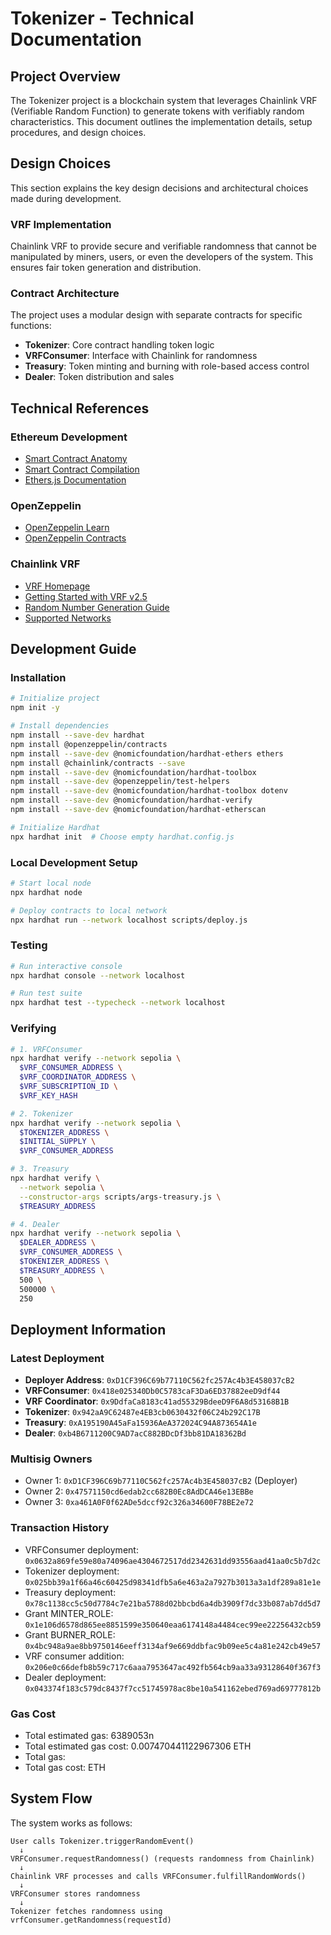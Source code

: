 # Tokenizer - Technical Documentation

## Project Overview

The Tokenizer project is a blockchain system that leverages Chainlink VRF (Verifiable Random Function) to generate tokens with verifiably random characteristics. This document outlines the implementation details, setup procedures, and design choices.

## Design Choices

This section explains the key design decisions and architectural choices made during development.

### VRF Implementation

Chainlink VRF to provide secure and verifiable randomness that cannot be manipulated by miners, users, or even the developers of the system. This ensures fair token generation and distribution.

### Contract Architecture

The project uses a modular design with separate contracts for specific functions:
- **Tokenizer**: Core contract handling token logic
- **VRFConsumer**: Interface with Chainlink for randomness
- **Treasury**: Token minting and burning with role-based access control
- **Dealer**: Token distribution and sales

## Technical References

### Ethereum Development
- [Smart Contract Anatomy](https://ethereum.org/en/developers/docs/smart-contracts/anatomy/)
- [Smart Contract Compilation](https://ethereum.org/en/developers/docs/smart-contracts/compiling/)
- [Ethers.js Documentation](https://docs.ethers.org/v6/)

### OpenZeppelin
- [OpenZeppelin Learn](https://docs.openzeppelin.com/learn/)
- [OpenZeppelin Contracts](https://docs.openzeppelin.com/contracts/5.x/)

### Chainlink VRF
- [VRF Homepage](https://vrf.chain.link/)
- [Getting Started with VRF v2.5](https://docs.chain.link/vrf/v2-5/getting-started)
- [Random Number Generation Guide](https://docs.chain.link/vrf/v2-5/subscription/get-a-random-number)
- [Supported Networks](https://docs.chain.link/vrf/v2-5/supported-networks)

## Development Guide

### Installation

```bash
# Initialize project
npm init -y

# Install dependencies
npm install --save-dev hardhat
npm install @openzeppelin/contracts
npm install --save-dev @nomicfoundation/hardhat-ethers ethers
npm install @chainlink/contracts --save
npm install --save-dev @nomicfoundation/hardhat-toolbox
npm install --save-dev @openzeppelin/test-helpers
npm install --save-dev @nomicfoundation/hardhat-toolbox dotenv
npm install --save-dev @nomicfoundation/hardhat-verify
npm install --save-dev @nomicfoundation/hardhat-etherscan

# Initialize Hardhat
npx hardhat init  # Choose empty hardhat.config.js
```

### Local Development Setup

```bash
# Start local node
npx hardhat node

# Deploy contracts to local network
npx hardhat run --network localhost scripts/deploy.js
```

### Testing

```bash
# Run interactive console
npx hardhat console --network localhost

# Run test suite
npx hardhat test --typecheck --network localhost
```

### Verifying

```bash
# 1. VRFConsumer
npx hardhat verify --network sepolia \
  $VRF_CONSUMER_ADDRESS \
  $VRF_COORDINATOR_ADDRESS \
  $VRF_SUBSCRIPTION_ID \
  $VRF_KEY_HASH

# 2. Tokenizer
npx hardhat verify --network sepolia \
  $TOKENIZER_ADDRESS \
  $INITIAL_SUPPLY \
  $VRF_CONSUMER_ADDRESS

# 3. Treasury
npx hardhat verify \
  --network sepolia \
  --constructor-args scripts/args‑treasury.js \
  $TREASURY_ADDRESS

# 4. Dealer
npx hardhat verify --network sepolia \
  $DEALER_ADDRESS \
  $VRF_CONSUMER_ADDRESS \
  $TOKENIZER_ADDRESS \
  $TREASURY_ADDRESS \
  500 \
  500000 \
  250

```


## Deployment Information

### Latest Deployment

- **Deployer Address**: `0xD1CF396C69b77110C562fc257Ac4b3E458037cB2`
- **VRFConsumer**: `0x418e025340Db0C5783caF3Da6ED37882eeD9df44`
- **VRF Coordinator**: `0x9DdfaCa8183c41ad55329BdeeD9F6A8d53168B1B`
- **Tokenizer**: `0x942aA9C62487e4EB3cb0630432f06C24b292C17B`
- **Treasury**: `0xA195190A45aFa15936AeA372024C94A873654A1e`
- **Dealer**: `0xb4B6711200C9AD7acC882BDcDf3bb81DA18362Bd`

### Multisig Owners
- Owner 1: `0xD1CF396C69b77110C562fc257Ac4b3E458037cB2` (Deployer)
- Owner 2: `0x47571150cd6edab2cc682B0Ec8AdDCA46e13EBBe`
- Owner 3: `0xa461A0F0f62ADe5dccf92c326a34600F78BE2e72`

### Transaction History
- VRFConsumer deployment: `0x0632a869fe59e80a74096ae4304672517dd2342631dd93556aad41aa0c5b7d2c`
- Tokenizer deployment: `0x025bb39a1f66a46c60425d98341dfb5a6e463a2a7927b3013a3a1df289a81e1e`
- Treasury deployment: `0x78c1138cc5c50d7784c7e21ba5788d02bbcbd6a4db3909f7dc33b087ab7dd5d7`
- Grant MINTER_ROLE: `0x1e106d6578d865ee8851599e350640eaa6174148a4484cec99ee22256432cb59`
- Grant BURNER_ROLE: `0x4bc948a9ae8bb9750146eeff3134af9e669ddbfac9b09ee5c4a81e242cb49e57`
- VRF consumer addition: `0x206e0c66defb8b59c717c6aaa7953647ac492fb564cb9aa33a93128640f367f3`
- Dealer deployment: `0x043374f183c579dc8437f7cc51745978ac8be10a541162ebed769ad69777812b`

### Gas Cost
- Total estimated gas: 6389053n
- Total estimated gas cost: 0.007470441122967306 ETH
- Total gas: 
- Total gas cost:  ETH


## System Flow

The system works as follows:

```
User calls Tokenizer.triggerRandomEvent()
  ↓
VRFConsumer.requestRandomness() (requests randomness from Chainlink)
  ↓
Chainlink VRF processes and calls VRFConsumer.fulfillRandomWords()
  ↓
VRFConsumer stores randomness
  ↓
Tokenizer fetches randomness using vrfConsumer.getRandomness(requestId)
